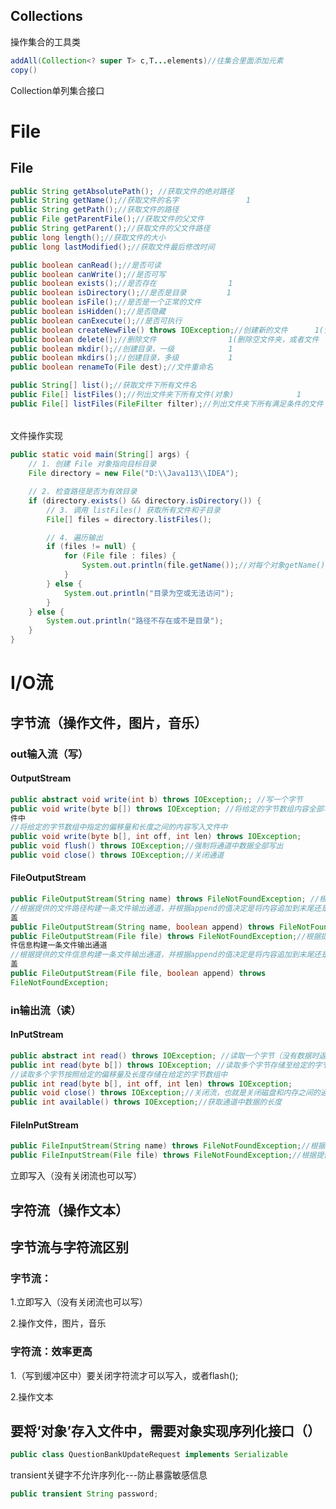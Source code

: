 ## Collections

操作集合的工具类

```java
addAll(Collection<? super T> c,T...elements)//往集合里面添加元素
copy()
```

Collection单列集合接口





# File

## File

```java
public String getAbsolutePath(); //获取文件的绝对路径
public String getName();//获取文件的名字               1
public String getPath();//获取文件的路径
public File getParentFile();//获取文件的父文件
public String getParent();//获取文件的父文件路径
public long length();//获取文件的大小
public long lastModified();//获取文件最后修改时间
```





```java
public boolean canRead();//是否可读
public boolean canWrite();//是否可写
public boolean exists();//是否存在                1
public boolean isDirectory();//是否是目录         1
public boolean isFile();//是否是一个正常的文件
public boolean isHidden();//是否隐藏
public boolean canExecute();//是否可执行
public boolean createNewFile() throws IOException;//创建新的文件      1(该路径要存在)
public boolean delete();//删除文件                1(删除空文件夹，或者文件  里面有文件或文件夹的不行)
public boolean mkdir();//创建目录，一级            1
public boolean mkdirs();//创建目录，多级           1
public boolean renameTo(File dest);//文件重命名
```



```java
public String[] list();//获取文件下所有文件名
public File[] listFiles();//列出文件夹下所有文件(对象)              1
public File[] listFiles(FileFilter filter);//列出文件夹下所有满足条件的文件
```

###### 



文件操作实现

```java
public static void main(String[] args) {
    // 1. 创建 File 对象指向目标目录
    File directory = new File("D:\\Java113\\IDEA");

    // 2. 检查路径是否为有效目录
    if (directory.exists() && directory.isDirectory()) {
        // 3. 调用 listFiles() 获取所有文件和子目录
        File[] files = directory.listFiles();

        // 4. 遍历输出
        if (files != null) {
            for (File file : files) {
                System.out.println(file.getName());//对每个对象getName()
            }
        } else {
            System.out.println("目录为空或无法访问");
        }
    } else {
        System.out.println("路径不存在或不是目录");
    }
}
```





# I/O流

## 字节流（操作文件，图片，音乐）

### out输入流（写）

#### OutputStream

```java
public abstract void write(int b) throws IOException;; //写一个字节
public void write(byte b[]) throws IOException; //将给定的字节数组内容全部写入文
件中
//将给定的字节数组中指定的偏移量和长度之间的内容写入文件中
public void write(byte b[], int off, int len) throws IOException;
public void flush() throws IOException;//强制将通道中数据全部写出
public void close() throws IOException;//关闭通道
```



#### FileOutputStream

```java
public FileOutputStream(String name) throws FileNotFoundException; //根据提供的文件路径构建一条文件输出通道  （没有文件，会自动帮我创建文件;   有文件，会覆盖原文件）
//根据提供的文件路径构建一条文件输出通道，并根据append的值决定是将内容追加到末尾还是直接覆
盖
public FileOutputStream(String name, boolean append) throws FileNotFoundException;
public FileOutputStream(File file) throws FileNotFoundException;//根据提供的文
件信息构建一条文件输出通道
//根据提供的文件信息构建一条文件输出通道，并根据append的值决定是将内容追加到末尾还是直接覆
盖
public FileOutputStream(File file, boolean append) throws
FileNotFoundException;
```





### in输出流（读）

#### InPutStream

```java
public abstract int read() throws IOException; //读取一个字节（没有数据时返回-1）
public int read(byte b[]) throws IOException; //读取多个字节存储至给定的字节数组中  （返回读取长度）
//读取多个字节按照给定的偏移量及长度存储在给定的字节数组中
public int read(byte b[], int off, int len) throws IOException;
public void close() throws IOException;//关闭流，也就是关闭磁盘和内存之间的通道
public int available() throws IOException;//获取通道中数据的长度
```



#### FileInPutStream

```java
public FileInputStream(String name) throws FileNotFoundException;//根据提供的文件路径构建一条文件输入通道
public FileInputStream(File file) throws FileNotFoundException;//根据提供的文件信息构建一条文件输入通道
```

立即写入（没有关闭流也可以写）

## 字符流（操作文本）





## 字节流与字符流区别

### 字节流：

1.立即写入（没有关闭流也可以写）

2.操作文件，图片，音乐

### 字符流：效率更高

1.（写到缓冲区中）要关闭字符流才可以写入，或者flash();

2.操作文本





## 要将‘对象’存入文件中，需要对象实现序列化接口（）

```java
public class QuestionBankUpdateRequest implements Serializable 
```

transient关键字不允许序列化---防止暴露敏感信息

```java
public transient String password;
```

